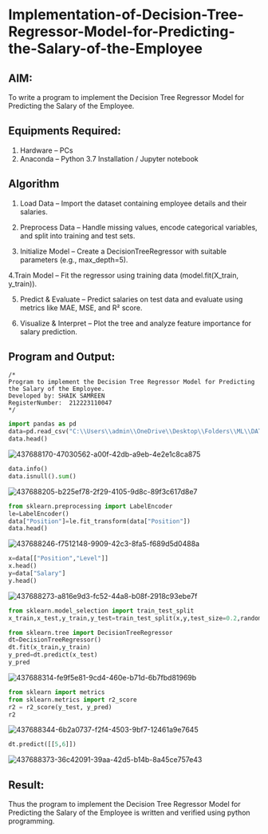 # Implementation-of-Decision-Tree-Regressor-Model-for-Predicting-the-Salary-of-the-Employee

## AIM:
To write a program to implement the Decision Tree Regressor Model for Predicting the Salary of the Employee.

## Equipments Required:
1. Hardware – PCs
2. Anaconda – Python 3.7 Installation / Jupyter notebook

## Algorithm
1. Load Data – Import the dataset containing employee details and their salaries.

2. Preprocess Data – Handle missing values, encode categorical variables, and split into training and test sets.

3. Initialize Model – Create a DecisionTreeRegressor with suitable parameters (e.g., max_depth=5).

4.Train Model – Fit the regressor using training data (model.fit(X_train, y_train)).

5. Predict & Evaluate – Predict salaries on test data and evaluate using metrics like MAE, MSE, and R² score.

6. Visualize & Interpret – Plot the tree and analyze feature importance for salary prediction.

## Program and Output:
```
/*
Program to implement the Decision Tree Regressor Model for Predicting the Salary of the Employee.
Developed by: SHAIK SAMREEN 
RegisterNumber:  212223110047
*/
```

```python
import pandas as pd
data=pd.read_csv("C:\\Users\\admin\\OneDrive\\Desktop\\Folders\\ML\\DATASET-20250226\\Salary.csv")
data.head()
```
![437688170-47030562-a00f-42db-a9eb-4e2e1c8ca875](https://github.com/user-attachments/assets/00e60dce-7182-49e9-a5ab-78f11617e94a)

```python
data.info()
data.isnull().sum()
```
![437688205-b225ef78-2f29-4105-9d8c-89f3c617d8e7](https://github.com/user-attachments/assets/96db970d-d4d6-40d3-a6ec-e028a84d609c)

```python
from sklearn.preprocessing import LabelEncoder
le=LabelEncoder()
data["Position"]=le.fit_transform(data["Position"])
data.head()
```
![437688246-f7512148-9909-42c3-8fa5-f689d5d0488a](https://github.com/user-attachments/assets/74373f10-0728-4119-b6e3-819d07e226b4)

```python
x=data[["Position","Level"]]
x.head()
y=data["Salary"]
y.head()
```
![437688273-a816e9d3-fc52-44a8-b08f-2918c93ebe7f](https://github.com/user-attachments/assets/81dae8ad-3408-4125-8106-ee03929d8794)

```python
from sklearn.model_selection import train_test_split
x_train,x_test,y_train,y_test=train_test_split(x,y,test_size=0.2,random_state=2)

from sklearn.tree import DecisionTreeRegressor
dt=DecisionTreeRegressor()
dt.fit(x_train,y_train)
y_pred=dt.predict(x_test)
y_pred
```
![437688314-fe9f5e81-9cd4-460e-b71d-6b7fbd81969b](https://github.com/user-attachments/assets/4c87df4f-8be3-4255-9d0a-5ab721e7c155)

```python
from sklearn import metrics
from sklearn.metrics import r2_score
r2 = r2_score(y_test, y_pred)
r2
```
![437688344-6b2a0737-f2f4-4503-9bf7-12461a9e7645](https://github.com/user-attachments/assets/e3be5f95-069b-428c-a6c6-574d41f677c7)

```python
dt.predict([[5,6]])
```
![437688373-36c42091-39aa-42d5-b14b-8a45ce757e43](https://github.com/user-attachments/assets/d15b0e93-f2d9-4a97-a241-5c9659d1c26e)



## Result:
Thus the program to implement the Decision Tree Regressor Model for Predicting the Salary of the Employee is written and verified using python programming.
